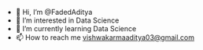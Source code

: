 - 👋 Hi, I’m @FadedAditya 
- 👀 I’m interested in Data Science
- 🌱 I’m currently learning Data Science
- 📫 How to reach me vishwakarmaaditya03@gmail.com

<!---
- 💞️ I’m looking to collaborate on ...
FadedAditya/FadedAditya is a ✨ special ✨ repository because its `README.md` (this file) appears on your GitHub profile.
You can click the Preview link to take a look at your changes.
--->
